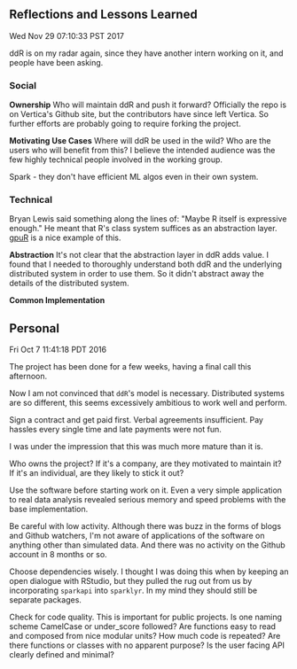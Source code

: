 ## Reflections and Lessons Learned

Wed Nov 29 07:10:33 PST 2017

ddR is on my radar again, since they have another intern working on it, and
people have been asking.

### Social

__Ownership__ Who will maintain ddR and push it forward? Officially the
repo is on Vertica's Github site, but the contributors have since left
Vertica. So further efforts are probably going to require forking the
project.

__Motivating Use Cases__ Where will ddR be used in the wild? Who are the
users who will benefit from this? I believe the intended audience was the
few highly technical people involved in the working group.

Spark - they don't have efficient ML algos even in their own system.

### Technical

Bryan Lewis said something along the lines of: "Maybe R itself is
expressive enough." He meant that R's class system suffices as an
abstraction layer. [gpuR](https://github.com/cdeterman/gpuR) is a nice
example of this.

__Abstraction__ It's not clear that the abstraction layer in ddR adds
value. I found that I needed to thoroughly understand both ddR and the
underlying distributed system in order to use them. So it didn't abstract
away the details of the distributed system.

__Common Implementation__


## Personal

Fri Oct  7 11:41:18 PDT 2016

The project has been done for a few weeks, having a final call this
afternoon.

Now I am not convinced that `ddR`'s model is necessary. Distributed systems
are so different, this seems excessively ambitious to work well and
perform.

Sign a contract and get paid first. Verbal agreements insufficient. Pay
hassles every single time and late payments were not fun.

I was under the impression that this was much more
mature than it is. 

Who owns the project? If it's a company, are they motivated to maintain it? If it's
an individual, are they likely to stick it out?

Use the software before starting work on it. Even a very simple application
to real data analysis revealed serious memory and speed problems with the
base implementation. 

Be careful with low activity. Although there was buzz in the forms of blogs
and Github watchers, I'm not aware of applications of the
software on anything other than simulated data. And there was no activity
on the Github account in 8 months or so.

Choose dependencies wisely. I thought I was doing this when by keeping an
open dialogue with RStudio, but they pulled the rug out from us by
incorporating `sparkapi` into `sparklyr`. In my mind they should still be
separate packages.

Check for code quality. This is important for public projects. Is one
naming scheme CamelCase or under_score followed? Are functions easy to read
and composed from nice modular units? How much code is repeated? Are there
functions or classes with no apparent purpose? Is the user facing API
clearly defined and minimal?
